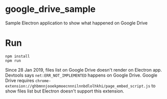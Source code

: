 # google_drive_sample
Sample Electron application to show what happened on Google Drive

# Run
```
npm install
npm run
```

Since 28 Jan 2019, files list on Google Drive doesn't render on Electron app.
Devtools says `net:ERR_NOT_IMPLEMENTED` happens on Google Drive.
Google Drive requires `chrome-extension://ghbmnnjooekpmoecnnnilnnbdlolhkhi/page_embed_script.js` to show files list but
Electron doesn't support this extension.
